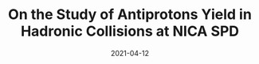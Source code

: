 ---
title: "On the Study of Antiprotons Yield in Hadronic Collisions at NICA SPD"
collection: publications
permalink: /publication/2021-04-12-paper-title-number-3
date: 2021-04-12
venue: 'Phys. Part. Nuclei Lett.'
paperurl: 'https://doi.org/10.1134/S1547477121020023'
citation: 'Alexakhin, V., Guskov, A., Hayman, Z. et al. On the Study of Antiprotons Yield in Hadronic Collisions at NICA SPD. Phys. Part. Nuclei Lett. 18, 196–201 (2021). https://doi.org/10.1134/S1547477121020023'
---